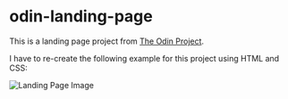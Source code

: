 # odin-landing-page
This is a landing page project from [The Odin Project](https://theodinproject.com/lessons/foundations-landing-page).

I have to re-create the following example for this project using HTML and CSS:

![Landing Page Image](https://cdn.statically.io/gh/TheOdinProject/curriculum/81a5d553f4073e593d23a6ab00d50eef8620796d/foundations/html_css/project/imgs/01.png)


